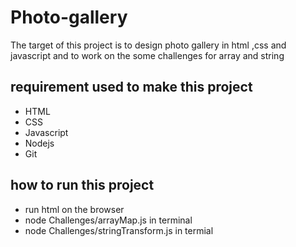 # Photo-gallery

The target of this project is to design photo gallery in html ,css and javascript and to work on the some challenges for array and string

## requirement used to make this project

- HTML
- CSS
- Javascript
- Nodejs
- Git

## how to run this project

* run html on the browser
* node Challenges/arrayMap.js in terminal
* node Challenges/stringTransform.js in termial